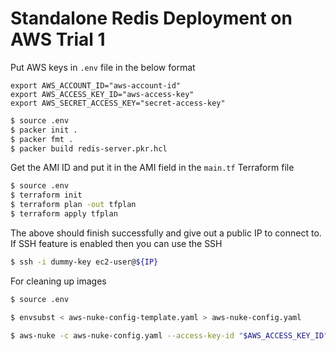 # Standalone Redis Deployment on AWS Trial 1

Put AWS keys in `.env` file in the below format

```
export AWS_ACCOUNT_ID="aws-account-id"
export AWS_ACCESS_KEY_ID="aws-access-key"
export AWS_SECRET_ACCESS_KEY="secret-access-key"
```

```bash
$ source .env
$ packer init .
$ packer fmt .
$ packer build redis-server.pkr.hcl
```

Get the AMI ID and put it in the AMI field in the `main.tf` Terraform file

```bash
$ source .env
$ terraform init
$ terraform plan -out tfplan
$ terraform apply tfplan
```

The above should finish successfully and give out a public IP to connect to. If SSH feature is enabled then you can use the SSH

```bash
$ ssh -i dummy-key ec2-user@${IP}
```

For cleaning up images

```bash
$ source .env

$ envsubst < aws-nuke-config-template.yaml > aws-nuke-config.yaml

$ aws-nuke -c aws-nuke-config.yaml --access-key-id "$AWS_ACCESS_KEY_ID" --secret-access-key "$AWS_SECRET_ACCESS_KEY" --force --no-dry-run
```
